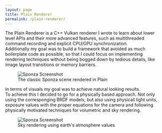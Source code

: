 ```yaml
---
layout: page
title: Plain Renderer
permalink: /plain-renderer/
---
```


The Plain Renderer is a C++ Vulkan renderer I wrote to learn about lower level APIs and their more advanced features,
such as multithreaded command recording and explicit CPU/GPU synchronization.  
Additionally my goal was to build a framework that avoided as much boilerplate code as possible, 
so that I could focus on implementing rendering techniques without being bogged down by tedious details, like image layout transitions or memory barriers.  

<figure>
  <img src="/images/Plain/sponza01.png" alt="Sponza Screenshot" />
  <figcaption> The classic Sponza scene rendered in Plain </figcaption>
</figure>

In terms of visuals my goal was to achieve natural looking results.  
To achieve this I decided to go for a physically based approach.
Not only using the corresponging BRDF models, but also using physicall light units, exposure values with the proper equations for the camera 
and following physically motivated techniques for volumetric and sky rendering.

<figure>
  <img src="/images/Plain/sky.png" alt="Sponza Screenshot" />
  <figcaption> Sky rendering using earth's atmosphere values </figcaption>
</figure>